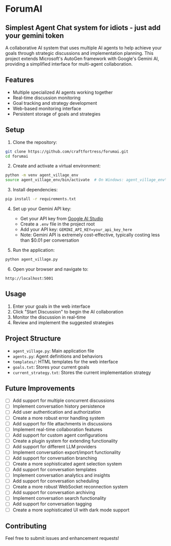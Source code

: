 # ForumAI

## Simplest Agent Chat system for idiots - just add your gemini token

A collaborative AI system that uses multiple AI agents to help achieve your goals through strategic discussions and implementation planning. This project extends Microsoft's AutoGen framework with Google's Gemini AI, providing a simplified interface for multi-agent collaboration.

## Features

- Multiple specialized AI agents working together
- Real-time discussion monitoring
- Goal tracking and strategy development
- Web-based monitoring interface
- Persistent storage of goals and strategies

## Setup

1. Clone the repository:
```bash
git clone https://github.com/craftfortress/forumai.git
cd forumai
```

2. Create and activate a virtual environment:
```bash
python -m venv agent_village_env
source agent_village_env/bin/activate  # On Windows: agent_village_env\Scripts\activate
```

3. Install dependencies:
```bash
pip install -r requirements.txt
```

4. Set up your Gemini API key:
   - Get your API key from [Google AI Studio](https://makersuite.google.com/app/apikey)
   - Create a `.env` file in the project root
   - Add your API key: `GEMINI_API_KEY=your_api_key_here`
   - Note: Gemini API is extremely cost-effective, typically costing less than $0.01 per conversation

5. Run the application:
```bash
python agent_village.py
```

6. Open your browser and navigate to:
```
http://localhost:5001
```

## Usage

1. Enter your goals in the web interface
2. Click "Start Discussion" to begin the AI collaboration
3. Monitor the discussion in real-time
4. Review and implement the suggested strategies

## Project Structure

- `agent_village.py`: Main application file
- `agents.py`: Agent definitions and behaviors
- `templates/`: HTML templates for the web interface
- `goals.txt`: Stores your current goals
- `current_strategy.txt`: Stores the current implementation strategy

## Future Improvements

- [ ] Add support for multiple concurrent discussions
- [ ] Implement conversation history persistence
- [ ] Add user authentication and authorization
- [ ] Create a more robust error handling system
- [ ] Add support for file attachments in discussions
- [ ] Implement real-time collaboration features
- [ ] Add support for custom agent configurations
- [ ] Create a plugin system for extending functionality
- [ ] Add support for different LLM providers
- [ ] Implement conversation export/import functionality
- [ ] Add support for conversation branching
- [ ] Create a more sophisticated agent selection system
- [ ] Add support for conversation templates
- [ ] Implement conversation analytics and insights
- [ ] Add support for conversation scheduling
- [ ] Create a more robust WebSocket reconnection system
- [ ] Add support for conversation archiving
- [ ] Implement conversation search functionality
- [ ] Add support for conversation tagging
- [ ] Create a more sophisticated UI with dark mode support

## Contributing

Feel free to submit issues and enhancement requests! 